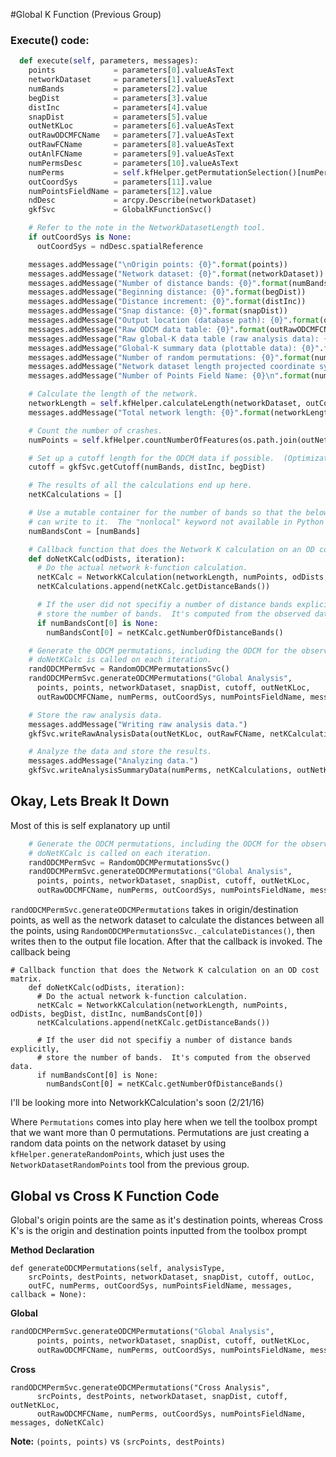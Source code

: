 #Global K Function (Previous Group)

### Execute() code:
```python
  def execute(self, parameters, messages):
    points             = parameters[0].valueAsText
    networkDataset     = parameters[1].valueAsText
    numBands           = parameters[2].value
    begDist            = parameters[3].value
    distInc            = parameters[4].value
    snapDist           = parameters[5].value
    outNetKLoc         = parameters[6].valueAsText
    outRawODCMFCName   = parameters[7].valueAsText
    outRawFCName       = parameters[8].valueAsText
    outAnlFCName       = parameters[9].valueAsText
    numPermsDesc       = parameters[10].valueAsText
    numPerms           = self.kfHelper.getPermutationSelection()[numPermsDesc]
    outCoordSys        = parameters[11].value
    numPointsFieldName = parameters[12].value
    ndDesc             = arcpy.Describe(networkDataset)
    gkfSvc             = GlobalKFunctionSvc()

    # Refer to the note in the NetworkDatasetLength tool.
    if outCoordSys is None:
      outCoordSys = ndDesc.spatialReference

    messages.addMessage("\nOrigin points: {0}".format(points))
    messages.addMessage("Network dataset: {0}".format(networkDataset))
    messages.addMessage("Number of distance bands: {0}".format(numBands))
    messages.addMessage("Beginning distance: {0}".format(begDist))
    messages.addMessage("Distance increment: {0}".format(distInc))
    messages.addMessage("Snap distance: {0}".format(snapDist))
    messages.addMessage("Output location (database path): {0}".format(outNetKLoc))
    messages.addMessage("Raw ODCM data table: {0}".format(outRawODCMFCName))
    messages.addMessage("Raw global-K data table (raw analysis data): {0}".format(outRawFCName))
    messages.addMessage("Global-K summary data (plottable data): {0}".format(outAnlFCName))
    messages.addMessage("Number of random permutations: {0}".format(numPerms))
    messages.addMessage("Network dataset length projected coordinate system: {0}".format(outCoordSys.name))
    messages.addMessage("Number of Points Field Name: {0}\n".format(numPointsFieldName))

    # Calculate the length of the network.
    networkLength = self.kfHelper.calculateLength(networkDataset, outCoordSys)
    messages.addMessage("Total network length: {0}".format(networkLength))

    # Count the number of crashes.
    numPoints = self.kfHelper.countNumberOfFeatures(os.path.join(outNetKLoc, points))

    # Set up a cutoff length for the ODCM data if possible.  (Optimization.)
    cutoff = gkfSvc.getCutoff(numBands, distInc, begDist)

    # The results of all the calculations end up here.
    netKCalculations = []

    # Use a mutable container for the number of bands so that the below callback
    # can write to it.  The "nonlocal" keyword not available in Python 2.x.
    numBandsCont = [numBands]

    # Callback function that does the Network K calculation on an OD cost matrix.    
    def doNetKCalc(odDists, iteration):
      # Do the actual network k-function calculation.
      netKCalc = NetworkKCalculation(networkLength, numPoints, odDists, begDist, distInc, numBandsCont[0])
      netKCalculations.append(netKCalc.getDistanceBands())

      # If the user did not specifiy a number of distance bands explicitly,
      # store the number of bands.  It's computed from the observed data.
      if numBandsCont[0] is None:
        numBandsCont[0] = netKCalc.getNumberOfDistanceBands()

    # Generate the ODCM permutations, including the ODCM for the observed data.
    # doNetKCalc is called on each iteration.
    randODCMPermSvc = RandomODCMPermutationsSvc()
    randODCMPermSvc.generateODCMPermutations("Global Analysis",
      points, points, networkDataset, snapDist, cutoff, outNetKLoc,
      outRawODCMFCName, numPerms, outCoordSys, numPointsFieldName, messages, doNetKCalc)

    # Store the raw analysis data.
    messages.addMessage("Writing raw analysis data.")
    gkfSvc.writeRawAnalysisData(outNetKLoc, outRawFCName, netKCalculations)

    # Analyze the data and store the results.
    messages.addMessage("Analyzing data.")
    gkfSvc.writeAnalysisSummaryData(numPerms, netKCalculations, outNetKLoc, outAnlFCName)

```
## Okay, Lets Break It Down
Most of this is self explanatory up until 
```python
    # Generate the ODCM permutations, including the ODCM for the observed data.
    # doNetKCalc is called on each iteration.
    randODCMPermSvc = RandomODCMPermutationsSvc()
    randODCMPermSvc.generateODCMPermutations("Global Analysis",
      points, points, networkDataset, snapDist, cutoff, outNetKLoc,
      outRawODCMFCName, numPerms, outCoordSys, numPointsFieldName, messages, doNetKCalc)
```
`randODCMPermSvc.generateODCMPermutations` takes in origin/destination points, as well as the network dataset to calculate the distances between all the points, using `RandomODCMPermutationsSvc._calculateDistances()`, then writes then to the output file location. After that the callback is invoked. The callback being 
```
# Callback function that does the Network K calculation on an OD cost matrix.    
    def doNetKCalc(odDists, iteration):
      # Do the actual network k-function calculation.
      netKCalc = NetworkKCalculation(networkLength, numPoints, odDists, begDist, distInc, numBandsCont[0])
      netKCalculations.append(netKCalc.getDistanceBands())

      # If the user did not specifiy a number of distance bands explicitly,
      # store the number of bands.  It's computed from the observed data.
      if numBandsCont[0] is None:
        numBandsCont[0] = netKCalc.getNumberOfDistanceBands()
```
I'll be looking more into NetworkKCalculation's soon (2/21/16)

Where `Permutations` comes into play here when we tell the toolbox prompt that we want more than 0 permutations. Permutations are just creating a random data points on the network dataset by using `kfHelper.generateRandomPoints`, which just uses the `NetworkDatasetRandomPoints` tool from the previous group. 




## Global vs Cross K Function Code
Global's origin points are the same as it's destination points, whereas Cross K's is the origin and destination points inputted from the toolbox prompt

**Method Declaration**
```
def generateODCMPermutations(self, analysisType, 
	srcPoints, destPoints, networkDataset, snapDist, cutoff, outLoc,
	outFC, numPerms, outCoordSys, numPointsFieldName, messages, callback = None):
```
**Global**
```python
randODCMPermSvc.generateODCMPermutations("Global Analysis",
      points, points, networkDataset, snapDist, cutoff, outNetKLoc,
      outRawODCMFCName, numPerms, outCoordSys, numPointsFieldName, messages, doNetKCalc)
```

**Cross**
```
randODCMPermSvc.generateODCMPermutations("Cross Analysis",
      srcPoints, destPoints, networkDataset, snapDist, cutoff, outNetKLoc,
      outRawODCMFCName, numPerms, outCoordSys, numPointsFieldName, messages, doNetKCalc)

```
**Note:** `(points, points)` vs `(srcPoints, destPoints)`
